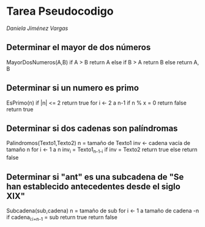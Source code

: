 # Tarea Pseudocodigo
*Daniela Jiménez Vargas*
## Determinar el mayor de dos números
MayorDosNumeros(A,B)
	if A > B
		return A
	else if B > A
		return B
	else 
		return A, B
## Determinar si un numero es primo
EsPrimo(n)
	if |n| <= 2
		return true
	for i <- 2 a n-1
		if n % x = 0
			return false
	return true
## Determinar si dos cadenas son palíndromas
Palindromos(Texto1,Texto2)
	n = tamaño de Texto1
	inv <- cadena vacía de tamaño n
	for i <- 1 a n
		inv<sub>i</sub> = Texto1<sub>n-1-i</sub>
	if inv = Texto2
		return true
	else 
		return false
## Determinar si "ant" es una subcadena de "Se han establecido antecedentes desde el siglo XIX"
Subcadena(sub,cadena)
	n = tamaño de sub
	for i <- 1 a tamaño de cadena -n
		if cadena<sub>i:i+n-1</sub> = sub
			return true
	return false



	


